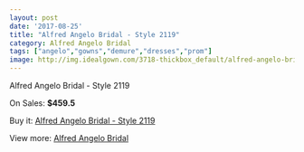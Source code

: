 ```yaml
---
layout: post
date: '2017-08-25'
title: "Alfred Angelo Bridal - Style 2119"
category: Alfred Angelo Bridal
tags: ["angelo","gowns","demure","dresses","prom"]
image: http://img.idealgown.com/3718-thickbox_default/alfred-angelo-bridal-style-2119.jpg
---
```

Alfred Angelo Bridal - Style 2119

On Sales: **$459.5**
<a href="https://www.idealgown.com/en/alfred-angelo-bridal/1748-alfred-angelo-bridal-style-2119.html"><amp-img layout="responsive" width="600" height="600" src="//img.idealgown.com/3718-thickbox_default/alfred-angelo-bridal-style-2119.jpg" alt="Alfred Angelo Bridal - Style 2119 0" /></a>
<a href="https://www.idealgown.com/en/alfred-angelo-bridal/1748-alfred-angelo-bridal-style-2119.html"><amp-img layout="responsive" width="600" height="600" src="//img.idealgown.com/3719-thickbox_default/alfred-angelo-bridal-style-2119.jpg" alt="Alfred Angelo Bridal - Style 2119 1" /></a>

Buy it: [Alfred Angelo Bridal - Style 2119](https://www.idealgown.com/en/alfred-angelo-bridal/1748-alfred-angelo-bridal-style-2119.html "Alfred Angelo Bridal - Style 2119")

View more: [Alfred Angelo Bridal](https://www.idealgown.com/en/28-alfred-angelo-bridal "Alfred Angelo Bridal")
